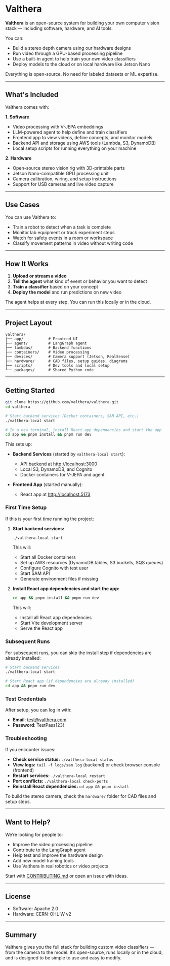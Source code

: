 # Valthera

**Valthera** is an open-source system for building your own computer vision stack — including software, hardware, and AI tools.

You can:

* Build a stereo depth camera using our hardware designs
* Run video through a GPU-based processing pipeline
* Use a built-in agent to help train your own video classifiers
* Deploy models to the cloud or on local hardware like Jetson Nano

Everything is open-source. No need for labeled datasets or ML expertise.

---

## What's Included

Valthera comes with:

**1. Software**

* Video processing with V-JEPA embeddings
* LLM-powered agent to help define and train classifiers
* Frontend app to view videos, define concepts, and monitor models
* Backend API and storage using AWS tools (Lambda, S3, DynamoDB)
* Local setup scripts for running everything on your machine

**2. Hardware**

* Open-source stereo vision rig with 3D-printable parts
* Jetson Nano-compatible GPU processing unit
* Camera calibration, wiring, and setup instructions
* Support for USB cameras and live video capture

---

## Use Cases

You can use Valthera to:

* Train a robot to detect when a task is complete
* Monitor lab equipment or track experiment steps
* Watch for safety events in a room or workspace
* Classify movement patterns in video without writing code

---

## How It Works

1. **Upload or stream a video**
2. **Tell the agent** what kind of event or behavior you want to detect
3. **Train a classifier** based on your concept
4. **Deploy the model** and run predictions on new video

The agent helps at every step. You can run this locally or in the cloud.

---

## Project Layout

```
valthera/
├── app/           # Frontend UI
├── agent/         # LangGraph agent
├── lambdas/       # Backend functions
├── containers/    # Video processing
├── devices/       # Camera support (Jetson, RealSense)
├── hardware/      # CAD files, setup guides, diagrams
├── scripts/       # Dev tools and local setup
└── packages/      # Shared Python code
```

---

## Getting Started

```bash
git clone https://github.com/valthera/valthera.git
cd valthera

# Start backend services (Docker containers, SAM API, etc.)
./valthera-local start

# In a new terminal, install React app dependencies and start the app
cd app && pnpm install && pnpm run dev
```

This sets up:

* **Backend Services** (started by `valthera-local start`):
  * API backend at [http://localhost:3000](http://localhost:3000)
  * Local S3, DynamoDB, and Cognito
  * Docker containers for V-JEPA and agent

* **Frontend App** (started manually):
  * React app at [http://localhost:5173](http://localhost:5173)

### First Time Setup

If this is your first time running the project:

1. **Start backend services:**
   ```bash
   ./valthera-local start
   ```
   This will:
   - Start all Docker containers
   - Set up AWS resources (DynamoDB tables, S3 buckets, SQS queues)
   - Configure Cognito with test user
   - Start SAM API
   - Generate environment files if missing

2. **Install React app dependencies and start the app:**
   ```bash
   cd app && pnpm install && pnpm run dev
   ```
   This will:
   - Install all React app dependencies
   - Start Vite development server
   - Serve the React app

### Subsequent Runs

For subsequent runs, you can skip the install step if dependencies are already installed:

```bash
# Start backend services
./valthera-local start

# Start React app (if dependencies are already installed)
cd app && pnpm run dev
```

### Test Credentials

After setup, you can log in with:
- **Email**: test@valthera.com
- **Password**: TestPass123!

### Troubleshooting

If you encounter issues:

- **Check service status:** `./valthera-local status`
- **View logs:** `tail -f logs/sam.log` (backend) or check browser console (frontend)
- **Restart services:** `./valthera-local restart`
- **Port conflicts:** `./valthera-local check-ports`
- **Reinstall React dependencies:** `cd app && pnpm install`

To build the stereo camera, check the `hardware/` folder for CAD files and setup steps.

---

## Want to Help?

We’re looking for people to:

* Improve the video processing pipeline
* Contribute to the LangGraph agent
* Help test and improve the hardware design
* Add new model training tools
* Use Valthera in real robotics or video projects

Start with [CONTRIBUTING.md](./CONTRIBUTING.md) or open an issue with ideas.

---

## License

* Software: Apache 2.0
* Hardware: CERN-OHL-W v2

---

## Summary

Valthera gives you the full stack for building custom video classifiers — from the camera to the model. It’s open-source, runs locally or in the cloud, and is designed to be simple to use and easy to modify.